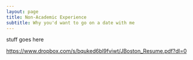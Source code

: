 ```yaml
---
layout: page
title: Non-Academic Experience
subtitle: Why you'd want to go on a date with me
---
```


stuff goes here 

https://www.dropbox.com/s/bquked6bl9fviwt/JBoston_Resume.pdf?dl=0
